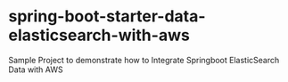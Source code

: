 # spring-boot-starter-data-elasticsearch-with-aws
Sample Project to demonstrate how to Integrate Springboot ElasticSearch Data with AWS
